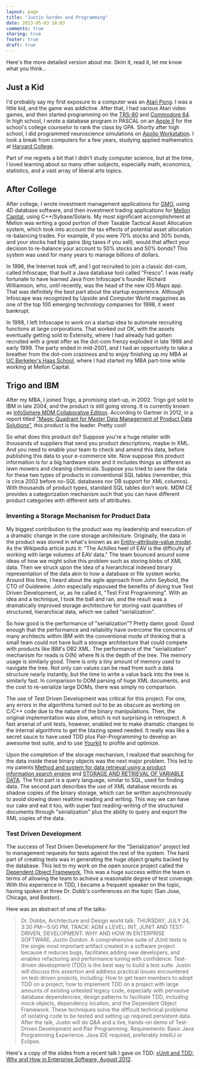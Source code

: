 ```yaml
---
layout: page
title: "Justin Gordon and Programming"
date: 2013-05-03 18:03
comments: true
sharing: true
footer: true
draft: true
---
```

<p>
Here's the more detailed version about me. Skim it, read it, let me know what
you think&hellip;
</p>

<div id="outline-container-1" class="outline-2">
<h2 id="sec-1">Just a Kid</h2>
<div class="outline-text-2" id="text-1">

<p>I'd probably say my first exposure to a computer was an <a href="http://en.wikipedia.org/wiki/Pong">Atari Pong</a>. I was a
little kid, and the game was addictive. After that, I had various Atari video
games, and then started programming on the <a href="http://en.wikipedia.org/wiki/TRS-80">TRS-80</a> and <a href="http://en.wikipedia.org/wiki/Commodore_64">Commodore 64</a>. In high
school, I wrote a database program in PASCAL on an <a href="http://en.wikipedia.org/wiki/Commodore_64">Apple II</a> for the school's
college counselor to rank the class by GPA. Shortly after high school, I did
programmed neuroscience simulations on <a href="http://en.wikipedia.org/wiki/Apollo_Computer">Apollo Workstation</a>. I took a break from
computers for a few years, studying applied mathematics at <a href="http://www.college.harvard.edu/icb/icb.do">Harvard College</a>.
</p>
<p>
Part of me regrets a bit that I didn't study computer science, but at the time,
I loved learning about so many other subjects, especially math, economics,
statistics, and a vast array of liberal arts topics. 
</p>
</div>

</div>

<div id="outline-container-2" class="outline-2">
<h2 id="sec-2">After College</h2>
<div class="outline-text-2" id="text-2">

<p>After college, I wrote investment management applications for <a href="http://www.gmo.com/America/">GMO</a>, using 4D
database software, and then investment trading applications for <a href="http://www.mcm.com/">Mellon Capital</a>,
using C++/Sybase/Solaris. My most significant accomplishment at Mellon was
writing a good portion of their Taxable Tactical Asset Allocation system, which
took into account the tax effects of potential asset allocation re-balancing
trades. For example, if you were 70% stocks and 30% bonds, and your stocks had
big gains (big taxes if you sell), would that affect your decision to re-balance
your account to 50% stocks and 50% bonds? This system was used for many years to
manage billions of dollars.
</p>
<p>
In 1996, the Internet took off, and I got recruited to join a classic dot-com,
called Infoscape, that built a Java database tool called "Fresco". I was really
fortunate to have learned Java from Infoscape's founder Richard Williamson, who,
until recently, was the head of the new iOS Maps app. That was definitely the
best part about the startup experience. Although Infoscape was recognized by
Upside and Computer World magazines as one of the top 100 emerging technology
companies for 1998, it went bankrupt.
</p>
<p>
In 1998, I left Infoscape to work on a startup idea to automate recruiting
functions at large corporations. That worked out OK, with the assets eventually
getting sold to Extensity, where I had already had gotten recruited with a great
offer as the dot-com frenzy exploded in late 1998 and early 1999. The party
ended in mid-2001, and I had an opportunity to take a breather from the dot-com
craziness and to enjoy finishing up my MBA at <a href="http://www.haas.berkeley.edu/">UC Berkeley's Haas School</a>, where I
had started my MBA part-time while working at Mellon Capital.
</p>
</div>

</div>

<div id="outline-container-3" class="outline-2">
<h2 id="sec-3">Trigo and IBM</h2>
<div class="outline-text-2" id="text-3">

<p>After my MBA, I joined Trigo, a promising start-up, in 2002. Trigo got sold to
IBM in late 2004, and the product is still going strong. It is currently known
as <a href="http://www-01.ibm.com/software/data/infosphere/mdm/collaborative.html">InfoSphere MDM Collaborative Edition</a>. According to Gartner in 2012, in a
report titled <a href="http://public.dhe.ibm.com/common/ssi/ecm/en/iml14344usen/IML14344USEN.PDF">"Magic Quadrant for Master Data Management of Product Data Solutions"</a>, this product is the leader. Pretty cool!
</p>
<p>
So what does this product do? Suppose you're a huge retailer with thousands of
suppliers that send you product descriptions, maybe in XML. And you need to
enable your team to check and amend this data, before publishing this data to
your e-commerce site. Now suppose this product information is for a big hardware
store and it includes things as different as lawn mowers and cleaning chemicals.
Suppose you tried to save the data for these two types of products in
conventional SQL tables (remember, this is circa 2002 before no-SQL databases
nor DB support for XML columns). With thousands of product types, standard SQL
tables don't work. MDM CE provides a categorization mechanism such that you can
have different product categories with different sets of attributes.
</p>

</div>

<div id="outline-container-3-1" class="outline-3">
<h3 id="sec-3-1">Inventing a Storage Mechanism for Product Data</h3>
<div class="outline-text-3" id="text-3-1">

<p>My biggest contribution to the product was my leadership and execution of a
dramatic change in the core storage architecture. Originally, the data in the
product was stored in what's known as an <a href="http://en.wikipedia.org/wiki/Entity%E2%80%93attribute%E2%80%93value_model">Entity–attribute–value model</a>. As the
Wikipedia article puts it: "The Achilles heel of EAV is the difficulty of
working with large volumes of EAV data." The team bounced around some ideas of
how we might solve this problem such as storing blobs of XML data. Then we
struck upon the idea of a hierarchical indexed binary representation of the data
akin to how a database or file system works. Around this time, I heard about the
agile approach from John Seybold, the CTO of Guidewire. John especially espoused
the benefits of doing true Test Driven Development, or, as he called it, "Test
First Programming". With an idea and a technique, I took the ball and ran, and
the result was a dramatically improved storage architecture for storing vast
quantities of structured, hierarchical data, which we called "serialization".
</p>
<p>
So how good is the performance of "serialization"? Pretty damn good. Good enough
that the performance and reliability have overcome the concerns of many
architects within IBM with the conventional mode of thinking that a small team
could not have built a storage architecture that could compete with products
like IBM's DB2 XML. The performance of the "serialization" mechanism for reads
is O(N) where N is the depth of the tree. The memory usage is similarly good. There
is only a tiny amount of memory used to navigate the tree. Not only can values
can be read from such a data structure nearly instantly, but the time to write a
value back into the tree is similarly fast. In comparison to DOM parsing of
huge XML documents, and the cost to re-serialize large DOMs, there was simply
no comparison.
</p>
<p>
The use of Test Driven Development was critical for this project. For one, any
errors in the algorithms turned out to be as obscure as working on C/C++ code
due to the nature of the binary manipulations. Then, the original implementation
was slow, which is not surprising in retrospect. A fast arsenal of unit tests,
however, enabled me to make dramatic changes to the internal algorithms to get
the blazing speed needed. It really was like a secret sauce to have used TDD
plus Pair-Programming to develop an awesome test suite, and to use <a href="http://www.yourkit.com/">Yourkit</a> to
profile and optimize.
</p>
<p>
Upon the completion of the storage mechanism, I realized that searching for the
data inside these binary objects was the next major problem. This led to my
patents <a href="http://appft1.uspto.gov/netacgi/nph-Parser?Sect1=PTO1&amp;Sect2=HITOFF&amp;d=PG01&amp;p=1&amp;u=/netahtml/PTO/srchnum.html&amp;r=1&amp;f=G&amp;l=50&amp;s1=%2220070244865%22.PGNR.">Method and system for data retrieval using a product information search engine</a> and <a href="http://appft1.uspto.gov/netacgi/nph-Parser?Sect1=PTO1&amp;Sect2=HITOFF&amp;d=PG01&amp;p=1&amp;u=/netahtml/PTO/srchnum.html&amp;r=1&amp;f=G&amp;l=50&amp;s1=%2220090210434%22.PGNR.">STORAGE AND RETRIEVAL OF VARIABLE DATA</a>. The first part is a query
language, similar to SQL, used for finding data. The second part describes the
use of XML database records as shadow copies of the binary storage, which can be
written asynchronously to avoid slowing down realtime reading and writing. This
way we can have our cake and eat it too, with super fast reading-writing of the
structured documents through "serialization" plus the ability to query and
export the XML copies of the data.
</p>
</div>

</div>

<div id="outline-container-3-2" class="outline-3">
<h3 id="sec-3-2">Test Driven Development</h3>
<div class="outline-text-3" id="text-3-2">

<p>The success of Test Driven Development for the "Serialization" project led to
management requests for tests against the rest of the system. The hard part of
creating tests was in generating the huge object graphs backed by the database.
This led to my work on the open source project called the <a href="https://github.com/justin808/dof">Dependent Object Framework</a>, This was a huge success within the team in terms of allowing the team
to achieve a reasonable degree of test coverage. With this experience in TDD, I
became a frequent speaker on the topic, having spoken at three Dr. Dobb's
conferences on the topic (San Jose, Chicago, and Boston).
</p>
<p>
Here was an abstract of one of the talks:
</p><blockquote>

<p>Dr. Dobbs, Architecture and Design world talk:
THURSDAY, JULY 24, 3:30 PM—5:00 PM, TRACK: ADM s LEVEL: INT, JUNIT AND
TEST-DRIVEN, DEVELOPMENT: WHY AND HOW IN ENTERPRISE SOFTWARE. Justin Gordon. A
comprehensive suite of JUnit tests is the single most important artifact created
in a software project because it reduces bugs, facilitates adding new
developers, and enables refactoring and performance tuning with confidence.
Test-driven development (TDD) is the best way to build a test suite. Justin will
discuss this assertion and address practical issues encountered on test-driven
projects, including: How to get team members to adopt TDD on a project; how to
implement TDD on a project with large amounts of existing untested legacy code,
especially with pervasive database dependencies; design patterns to facilitate
TDD, including mock objects, dependency location, and the Dependent Object
Framework. These techniques solve the difficult technical problems of isolating
code to be tested and setting up required persistent data. After the talk,
Justin will do Q&amp;A and a live, hands-on demo of Test-Driven Development and Pair
Programming. Requirements: Basic Java Programming Experience. Java IDE required,
preferably IntelliJ or Eclipse.
</p>
</blockquote>


<p>
Here's a copy of the slides from a recent talk I gave on TDD: <a href="http://www.slideshare.net/justingordon/x-unitandtdd-whyandhowinenterprisesoftwarejustingordon20120816">xUnit and TDD: Why and How in Enterprise Software, August 2012</a>.
</p>















</div>
</div>
</div>
